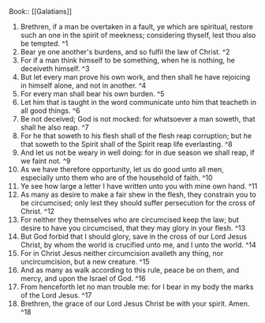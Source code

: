  Book:: [[Galatians]]
 1. Brethren, if a man be overtaken in a fault, ye which are spiritual, restore such an one in the spirit of meekness; considering thyself, lest thou also be tempted. ^1
 2. Bear ye one another's burdens, and so fulfil the law of Christ. ^2
 3. For if a man think himself to be something, when he is nothing, he deceiveth himself. ^3
 4. But let every man prove his own work, and then shall he have rejoicing in himself alone, and not in another. ^4
 5. For every man shall bear his own burden. ^5
 6. Let him that is taught in the word communicate unto him that teacheth in all good things. ^6
 7. Be not deceived; God is not mocked: for whatsoever a man soweth, that shall he also reap. ^7
 8. For he that soweth to his flesh shall of the flesh reap corruption; but he that soweth to the Spirit shall of the Spirit reap life everlasting. ^8
 9. And let us not be weary in well doing: for in due season we shall reap, if we faint not. ^9
 10. As we have therefore opportunity, let us do good unto all men, especially unto them who are of the household of faith. ^10
 11. Ye see how large a letter I have written unto you with mine own hand. ^11
 12. As many as desire to make a fair shew in the flesh, they constrain you to be circumcised; only lest they should suffer persecution for the cross of Christ. ^12
 13. For neither they themselves who are circumcised keep the law; but desire to have you circumcised, that they may glory in your flesh. ^13
 14. But God forbid that I should glory, save in the cross of our Lord Jesus Christ, by whom the world is crucified unto me, and I unto the world. ^14
 15. For in Christ Jesus neither circumcision availeth any thing, nor uncircumcision, but a new creature. ^15
 16. And as many as walk according to this rule, peace be on them, and mercy, and upon the Israel of God. ^16
 17. From henceforth let no man trouble me: for I bear in my body the marks of the Lord Jesus. ^17
 18. Brethren, the grace of our Lord Jesus Christ be with your spirit. Amen. ^18
